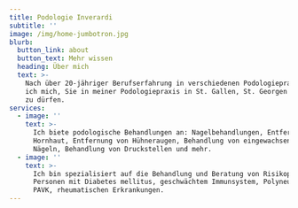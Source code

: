 ```yaml
---
title: Podologie Inverardi
subtitle: ''
image: /img/home-jumbotron.jpg
blurb:
  button_link: about
  button_text: Mehr wissen
  heading: Über mich
  text: >-
    Nach über 20-jähriger Berufserfahrung in verschiedenen Podologiepraxen freue
    ich mich, Sie in meiner Podologiepraxis in St. Gallen, St. Georgen begrüssen
    zu dürfen.
services:
  - image: ''
    text: >-
      Ich biete podologische Behandlungen an: Nagelbehandlungen, Entfernen von
      Hornhaut, Entfernung von Hühneraugen, Behandlung von eingewachsenen
      Nägeln, Behandlung von Druckstellen und mehr.
  - image: ''
    text: >-
      Ich bin spezialisiert auf die Behandlung und Beratung von Risikopatienten:
      Personen mit Diabetes mellitus, geschwächtem Immunsystem, Polyneuropathie,
      PAVK, rheumatischen Erkrankungen.
---
```


